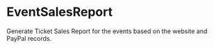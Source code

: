 # EventSalesReport
Generate Ticket Sales Report for the events based on the website and PayPal records.
